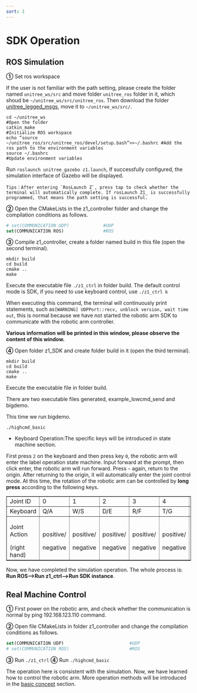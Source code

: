```yaml
---
sort: 2
---
```


# SDK Operation

## ROS Simulation

**①** Set ros workspace

If the user is not familiar with the path setting, please create the folder named `unitree_ws/src` and move folder `unitree_ros` folder in it, which shoud be `~/unitree_ws/src/unitree_ros`.
Then download the folder [unitree_legged_msgs](https://github.com/unitreerobotics/unitree_ros_to_real), move it to `~/unitree_ws/src/`.


```shell
cd ~/unitree_ws                                                         #Open the folder
catkin_make                                                             #Initialize ROS workspace
echo “source ~/unitree_ros/src/unitree_ros/devel/setup.bash”>>~/.bashrc #Add the ros path to the environment variables
source ~/.bashrc                                                        #Update environment variables
```

Run `roslaunch unitree_gazebo z1.launch`, If successfully configured, the simulation interface of Gazebo will be displayed.

```text
Tips：After entering `RosLaunch Z`, press tap to check whether the terminal will automatically complete. If rosLaunch Z1_ is successfully programmed, that means the path setting is successful.
```

**②** Open the CMakeLists in the z1_controller folder and change the compilation conditions as follows.

```cmake
# set(COMMUNICATION UDP)             #UDP
set(COMMUNICATION ROS)               #ROS
```

**③** Compile z1_controller, create a folder named build in this file (open the second terminal).

```shell
mkdir build
cd build
cmake ..
make
```

Execute the executable file `./z1_ctrl` in folder build. The default control mode is SDK, if you need to use keyboard control, use `./z1_ctrl k`

When executing this command, the terminal will continuously print statements, such as`[WARNING] UDPPort::recv, unblock version, wait time out`, this is normal because we have not started the robotic arm SDK to communicate with the robotic arm controller.

**Various information will be printed in this window, please observe the content of this window.**

**④** Open folder z1_SDK and create folder build in it (open the third terminal).

```shell
mkdir build
cd build
cmake ..
make
```

Execute the executable file in folder build.

There are two executable files generated, example_lowcmd_send and bigdemo.

This time we run bigdemo.

```shell
./highcmd_basic
```

+ Keyboard Operation:The specific keys will be introduced in state machine section.

First press `2` on the keyboard and then press key `0`, the robotic arm will enter the label operation state machine. Input forward at the prompt, then click enter, the robotic arm will run forward. Press `~` again, return to the origin. After returning to the origin, it will automatically enter the joint control mode. At this time, the rotation of the robotic arm can be controlled by **long press** according to the following keys.

<table border="1">
    <tr>
        <td>Joint ID</td>
        <td>0</td><td>1</td><td>2</td><td>3</td><td>4</td><td>5</td>
        <td>Gripper</td>
    </tr>
    <tr>
        <td>Keyboard</td>
        <td>Q/A</td><td>W/S</td><td>D/E</td><td>R/F</td><td>T/G</td><td>Y/H</td>
        <td>up/down</td>
    </tr>
    <tr>
        <td><p>Joint Action</p>(right hand)</td>
        <td><p>positive/</p>negative</td><td><p>positive/</p>negative</td>
        <td><p>positive/</p>negative</td><td><p>positive/</p>negative</td>
        <td><p>positive/</p>negative</td><td><p>positive/</p>negative</td>
        <td><p>positive/</p>negative</td>
    </tr>
</table>

Now, we have completed the simulation operation. The whole process is: **Run ROS-->Run z1_ctrl-->Run SDK instance**.

## Real Machine Control

**①** First power on the robotic arm, and check whether the communication is normal by ping 192.168.123.110 command.

**②** Open file CMakeLists in folder z1_controller and change the compilation conditions as follows.

```cmake
set(COMMUNICATION UDP)                         #UDP
# set(COMMUNICATION ROS)                       #ROS
```

**③** Run `./z1_ctrl`
**④** Run `./highcmd_basic`

The operation here is consistent with the simulation. Now, we have learned how to control the robotic arm. More operation methods will be introduced in the [basic concept](../2-basic/sdk.md) section.
